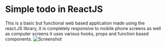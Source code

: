 # Simple todo in ReactJS
This is a basic but functional web based application made using the react.JS library, it is completely responsive to mobile phone screens as well as computer screens it uses various hooks, props and function based components.
![Screenshot](demo.png)
